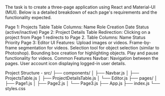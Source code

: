


The task is to create a three-page application using React and Material-UI (MUI). Below is a detailed breakdown of each page's requirements and the functionality expected.

Page 1: Projects Table Table Columns: Name Role Creation Date Status (active/inactive) Page 2: Project Details Table Redirection: Clicking on a project from Page 1 redirects to Page 2. Table Columns: Name Status Priority Page 3: Editor UI Features: Upload images or videos. Frame-by-frame segmentation for videos. Selection tool for object selection (similar to Photoshop). Bounding box creation for highlighting objects. Play and pause functionality for videos. Common Features Navbar: Navigation between the pages. User account icon displaying logged-in user details.

Project Structure - src/ ├── components/ │ ├── Navbar.js │ ├── ProjectsTable.js │ ├── ProjectDetailsTable.js │ └── Editor.js ├── pages/ │ ├── Page1.js │ ├── Page2.js │ └── Page3.js ├── App.js ├── index.js └── styles.css
